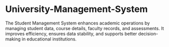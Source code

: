 # University-Management-System
The Student Management System enhances academic operations by managing student data, course details, faculty records, and assessments. It improves efficiency, ensures data stability, and supports better decision-making in educational institutions.
